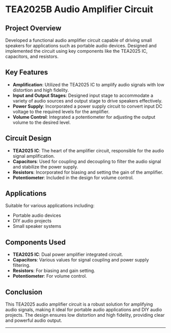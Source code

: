# TEA2025B Audio Amplifier Circuit

## Project Overview
Developed a functional audio amplifier circuit capable of driving small speakers for applications such as portable audio devices. Designed and implemented the circuit using key components like the TEA2025 IC, capacitors, and resistors.

## Key Features
- **Amplification**: Utilized the TEA2025 IC to amplify audio signals with low distortion and high fidelity.
- **Input and Output Stages**: Designed input stage to accommodate a variety of audio sources and output stage to drive speakers effectively.
- **Power Supply**: Incorporated a power supply circuit to convert input DC voltage to the required levels for the amplifier.
- **Volume Control**: Integrated a potentiometer for adjusting the output volume to the desired level.

## Circuit Design
- **TEA2025 IC**: The heart of the amplifier circuit, responsible for the audio signal amplification.
- **Capacitors**: Used for coupling and decoupling to filter the audio signal and stabilize the power supply.
- **Resistors**: Incorporated for biasing and setting the gain of the amplifier.
- **Potentiometer**: Included in the design for volume control.

## Applications
Suitable for various applications including:
- Portable audio devices
- DIY audio projects
- Small speaker systems

## Components Used
- **TEA2025 IC**: Dual power amplifier integrated circuit.
- **Capacitors**: Various values for signal coupling and power supply filtering.
- **Resistors**: For biasing and gain setting.
- **Potentiometer**: For volume control.

## Conclusion
This TEA2025 audio amplifier circuit is a robust solution for amplifying audio signals, making it ideal for portable audio applications and DIY audio projects. The design ensures low distortion and high fidelity, providing clear and powerful audio output.

---
